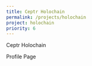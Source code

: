 ```yaml
---
title: Ceptr Holochain
permalink: /projects/holochain
project: holochain
priority: 6
---
```


Ceptr Holochain

Profile Page
